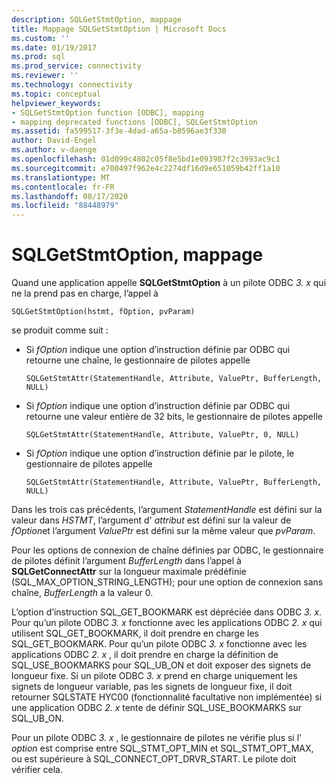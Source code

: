 ```yaml
---
description: SQLGetStmtOption, mappage
title: Mappage SQLGetStmtOption | Microsoft Docs
ms.custom: ''
ms.date: 01/19/2017
ms.prod: sql
ms.prod_service: connectivity
ms.reviewer: ''
ms.technology: connectivity
ms.topic: conceptual
helpviewer_keywords:
- SQLGetStmtOption function [ODBC], mapping
- mapping deprecated functions [ODBC], SQLGetStmtOption
ms.assetid: fa599517-3f3e-4dad-a65a-b8596ae3f330
author: David-Engel
ms.author: v-daenge
ms.openlocfilehash: 01d099c4802c05f8e5bd1e093987f2c3993ac9c1
ms.sourcegitcommit: e700497f962e4c2274df16d9e651059b42ff1a10
ms.translationtype: MT
ms.contentlocale: fr-FR
ms.lasthandoff: 08/17/2020
ms.locfileid: "88448979"
---
```

# <a name="sqlgetstmtoption-mapping"></a>SQLGetStmtOption, mappage
Quand une application appelle **SQLGetStmtOption** à un pilote ODBC *3. x* qui ne la prend pas en charge, l’appel à  
  
```  
SQLGetStmtOption(hstmt, fOption, pvParam)  
```  
  
 se produit comme suit :  
  
-   Si *fOption* indique une option d’instruction définie par ODBC qui retourne une chaîne, le gestionnaire de pilotes appelle  
  
    ```  
    SQLGetStmtAttr(StatementHandle, Attribute, ValuePtr, BufferLength, NULL)  
    ```  
  
-   Si *fOption* indique une option d’instruction définie par ODBC qui retourne une valeur entière de 32 bits, le gestionnaire de pilotes appelle  
  
    ```  
    SQLGetStmtAttr(StatementHandle, Attribute, ValuePtr, 0, NULL)  
    ```  
  
-   Si *fOption* indique une option d’instruction définie par le pilote, le gestionnaire de pilotes appelle  
  
    ```  
    SQLGetStmtAttr(StatementHandle, Attribute, ValuePtr, BufferLength, NULL)  
    ```  
  
 Dans les trois cas précédents, l’argument *StatementHandle* est défini sur la valeur dans *HSTMT*, l’argument d' *attribut* est défini sur la valeur de *fOption*et l’argument *ValuePtr* est défini sur la même valeur que *pvParam*.  
  
 Pour les options de connexion de chaîne définies par ODBC, le gestionnaire de pilotes définit l’argument *BufferLength* dans l’appel à **SQLGetConnectAttr** sur la longueur maximale prédéfinie (SQL_MAX_OPTION_STRING_LENGTH); pour une option de connexion sans chaîne, *BufferLength* a la valeur 0.  
  
 L’option d’instruction SQL_GET_BOOKMARK est dépréciée dans ODBC *3. x*. Pour qu’un pilote ODBC *3. x* fonctionne avec les applications ODBC *2. x* qui utilisent SQL_GET_BOOKMARK, il doit prendre en charge les SQL_GET_BOOKMARK. Pour qu’un pilote ODBC *3. x* fonctionne avec les applications ODBC *2. x* , il doit prendre en charge la définition de SQL_USE_BOOKMARKS pour SQL_UB_ON et doit exposer des signets de longueur fixe. Si un pilote ODBC *3. x* prend en charge uniquement les signets de longueur variable, pas les signets de longueur fixe, il doit retourner SQLSTATE HYC00 (fonctionnalité facultative non implémentée) si une application ODBC *2. x* tente de définir SQL_USE_BOOKMARKS sur SQL_UB_ON.  
  
 Pour un pilote ODBC *3. x* , le gestionnaire de pilotes ne vérifie plus si l' *option* est comprise entre SQL_STMT_OPT_MIN et SQL_STMT_OPT_MAX, ou est supérieure à SQL_CONNECT_OPT_DRVR_START. Le pilote doit vérifier cela.
